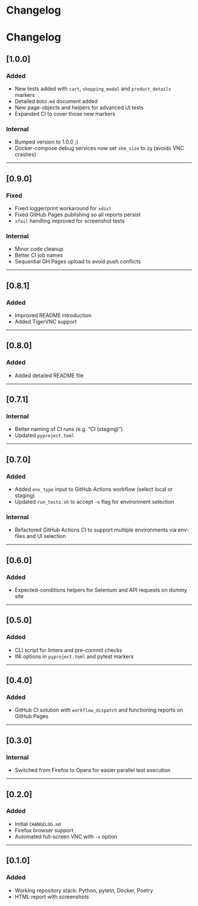 # Changelog

# Changelog


## [1.0.0]

### Added
- New tests added with `cart`, `shopping_modal` and `product_details` markers  
- Detailed `BUGS.md` document added  
- New page-objects and helpers for advanced UI tests  
- Expanded CI to cover those new markers

### Internal
- Bumped version to 1.0.0 ;)  
- Docker-compose debug services now set `shm_size` to `2g` (avoids VNC crashes)  

---

## [0.9.0]

### Fixed
- Fixed logger/print workaround for `xdist`  
- Fixed GitHub Pages publishing so all reports persist  
- `xfail` handling improved for screenshot tests

### Internal
- Minor code cleanup  
- Better CI job names  
- Sequential GH Pages upload to avoid push conflicts

---

## [0.8.1]

### Added
- Improved README introduction  
- Added TigerVNC support

---

## [0.8.0]

### Added
- Added detailed README file

---

## [0.7.1]

### Internal
- Better naming of CI runs (e.g. “CI (staging)”)  
- Updated `pyproject.toml`

---

## [0.7.0]

### Added
- Added `env_type` input to GitHub Actions workflow (select local or staging)  
- Updated `run_tests.sh` to accept `-e` flag for environment selection

### Internal
- Refactored GitHub Actions CI to support multiple environments via env-files and UI selection

---

## [0.6.0]

### Added
- Expected-conditions helpers for Selenium and API requests on dummy site

---

## [0.5.0]

### Added
- CLI script for linters and pre-commit checks  
- INI options in `pyproject.toml` and pytest markers

---

## [0.4.0]

### Added
- GitHub CI solution with `workflow_dispatch` and functioning reports on GitHub Pages

---

## [0.3.0]

### Internal
- Switched from Firefox to Opera for easier parallel test execution

---

## [0.2.0]

### Added
- Initial `CHANGELOG.md`  
- Firefox browser support  
- Automated full-screen VNC with `-v` option

---

## [0.1.0]

### Added
- Working repository stack: Python, pytest, Docker, Poetry  
- HTML report with screenshots
